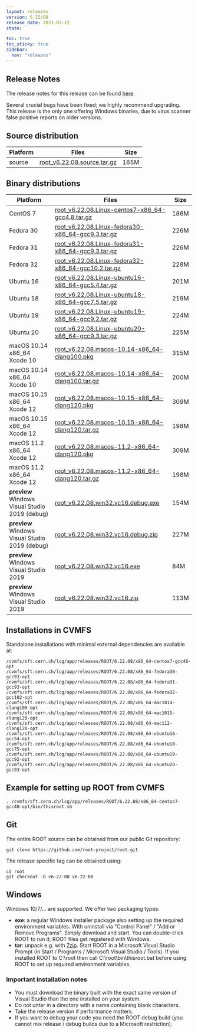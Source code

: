 ```yaml
---
layout: releases
version: 6.22/08
release_date: 2021-03-12
state:

toc: true
toc_sticky: true
sidebar:
  nav: "releases"
---
```



## Release Notes

The release notes for this release can be found [here](https://root.cern/doc/v622/release-notes.html#release-6.2208).

Several crucial bugs have been fixed; we highly recommend upgrading.
This release is the only one offering Windows binaries, due to virus scanner false positive reports on older versions.

## Source distribution

| Platform       | Files | Size |
|-----------|-------|-----|
| source | [root_v6.22.08.source.tar.gz](https://root.cern/download/root_v6.22.08.source.tar.gz) | 165M |


## Binary distributions

| Platform       | Files | Size |
|-----------|-------|-----|
| CentOS 7 | [root_v6.22.08.Linux-centos7-x86_64-gcc4.8.tar.gz](https://root.cern/download/root_v6.22.08.Linux-centos7-x86_64-gcc4.8.tar.gz) | 186M |
| Fedora 30 | [root_v6.22.08.Linux-fedora30-x86_64-gcc9.3.tar.gz](https://root.cern/download/root_v6.22.08.Linux-fedora30-x86_64-gcc9.3.tar.gz) | 226M |
| Fedora 31 | [root_v6.22.08.Linux-fedora31-x86_64-gcc9.3.tar.gz](https://root.cern/download/root_v6.22.08.Linux-fedora31-x86_64-gcc9.3.tar.gz) | 226M |
| Fedora 32 | [root_v6.22.08.Linux-fedora32-x86_64-gcc10.2.tar.gz](https://root.cern/download/root_v6.22.08.Linux-fedora32-x86_64-gcc10.2.tar.gz) | 228M |
| Ubuntu 16 | [root_v6.22.08.Linux-ubuntu16-x86_64-gcc5.4.tar.gz](https://root.cern/download/root_v6.22.08.Linux-ubuntu16-x86_64-gcc5.4.tar.gz) | 201M |
| Ubuntu 18 | [root_v6.22.08.Linux-ubuntu18-x86_64-gcc7.5.tar.gz](https://root.cern/download/root_v6.22.08.Linux-ubuntu18-x86_64-gcc7.5.tar.gz) | 219M |
| Ubuntu 19 | [root_v6.22.08.Linux-ubuntu19-x86_64-gcc9.2.tar.gz](https://root.cern/download/root_v6.22.08.Linux-ubuntu19-x86_64-gcc9.2.tar.gz) | 224M |
| Ubuntu 20 | [root_v6.22.08.Linux-ubuntu20-x86_64-gcc9.3.tar.gz](https://root.cern/download/root_v6.22.08.Linux-ubuntu20-x86_64-gcc9.3.tar.gz) | 225M |
| macOS 10.14 x86_64 Xcode 10 | [root_v6.22.08.macos-10.14-x86_64-clang100.pkg](https://root.cern/download/root_v6.22.08.macos-10.14-x86_64-clang100.pkg) | 315M |
| macOS 10.14 x86_64 Xcode 10 | [root_v6.22.08.macos-10.14-x86_64-clang100.tar.gz](https://root.cern/download/root_v6.22.08.macos-10.14-x86_64-clang100.tar.gz) | 200M |
| macOS 10.15 x86_64 Xcode 12 | [root_v6.22.08.macos-10.15-x86_64-clang120.pkg](https://root.cern/download/root_v6.22.08.macos-10.15-x86_64-clang120.pkg) | 309M |
| macOS 10.15 x86_64 Xcode 12 | [root_v6.22.08.macos-10.15-x86_64-clang120.tar.gz](https://root.cern/download/root_v6.22.08.macos-10.15-x86_64-clang120.tar.gz) | 198M |
| macOS 11.2 x86_64 Xcode 12 | [root_v6.22.08.macos-11.2-x86_64-clang120.pkg](https://root.cern/download/root_v6.22.08.macos-11.2-x86_64-clang120.pkg) | 309M |
| macOS 11.2 x86_64 Xcode 12 | [root_v6.22.08.macos-11.2-x86_64-clang120.tar.gz](https://root.cern/download/root_v6.22.08.macos-11.2-x86_64-clang120.tar.gz) | 198M |
| **preview** Windows Visual Studio 2019 (debug) | [root_v6.22.08.win32.vc16.debug.exe](https://root.cern/download/root_v6.22.08.win32.vc16.debug.exe) | 154M |
| **preview** Windows Visual Studio 2019 (debug) | [root_v6.22.08.win32.vc16.debug.zip](https://root.cern/download/root_v6.22.08.win32.vc16.debug.zip) | 227M |
| **preview** Windows Visual Studio 2019 | [root_v6.22.08.win32.vc16.exe](https://root.cern/download/root_v6.22.08.win32.vc16.exe) |  84M |
| **preview** Windows Visual Studio 2019 | [root_v6.22.08.win32.vc16.zip](https://root.cern/download/root_v6.22.08.win32.vc16.zip) | 113M |

## Installations in CVMFS

Standalone installations with minimal external dependencies are available at:
~~~
/cvmfs/sft.cern.ch/lcg/app/releases/ROOT/6.22.08/x86_64-centos7-gcc48-opt
/cvmfs/sft.cern.ch/lcg/app/releases/ROOT/6.22.08/x86_64-fedora30-gcc93-opt
/cvmfs/sft.cern.ch/lcg/app/releases/ROOT/6.22.08/x86_64-fedora31-gcc93-opt
/cvmfs/sft.cern.ch/lcg/app/releases/ROOT/6.22.08/x86_64-fedora32-gcc102-opt
/cvmfs/sft.cern.ch/lcg/app/releases/ROOT/6.22.08/x86_64-mac1014-clang100-opt
/cvmfs/sft.cern.ch/lcg/app/releases/ROOT/6.22.08/x86_64-mac1015-clang120-opt
/cvmfs/sft.cern.ch/lcg/app/releases/ROOT/6.22.08/x86_64-mac112-clang120-opt
/cvmfs/sft.cern.ch/lcg/app/releases/ROOT/6.22.08/x86_64-ubuntu16-gcc54-opt
/cvmfs/sft.cern.ch/lcg/app/releases/ROOT/6.22.08/x86_64-ubuntu18-gcc75-opt
/cvmfs/sft.cern.ch/lcg/app/releases/ROOT/6.22.08/x86_64-ubuntu19-gcc92-opt
/cvmfs/sft.cern.ch/lcg/app/releases/ROOT/6.22.08/x86_64-ubuntu20-gcc93-opt
~~~


## Example for setting up ROOT from CVMFS

~~~
. /cvmfs/sft.cern.ch/lcg/app/releases/ROOT/6.22.08/x86_64-centos7-gcc48-opt/bin/thisroot.sh
~~~

## Git

The entire ROOT source can be obtained from our public Git repository:

~~~
git clone https://github.com/root-project/root.git
~~~
The release specific tag can be obtained using:
~~~
cd root
git checkout -b v6-22-08 v6-22-08
~~~


## Windows

Windows 10/7/... are supported. We offer two packaging types:

 * **exe**: a regular Windows installer package also setting up the required environment variables. With uninstall via "Control Panel" / "Add or Remove Programs". Simply download and start. You can double-click ROOT to run it; ROOT files get registered with Windows.
 * **tar**: unpack e.g. with [7zip](https://www.7-zip.org). Start ROOT in a Microsoft Visual Studio Prompt (in Start / Programs / Microsoft Visual Studio / Tools). If you installed ROOT to C:\root then call C:\root\bin\thisroot.bat before using ROOT to set up required environment variables.

### Important installation notes

 * You must download the binary built with the exact same version of Visual Studio than the one installed on your system.
 * Do not untar in a directory with a name containing blank characters.
 * Take the release version if performance matters.
 * If you want to debug your code you need the ROOT debug build (you cannot mix release / debug builds due to a Microsoft restriction).
